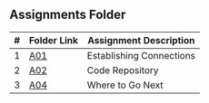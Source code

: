 ##  Assignments Folder

|   #   | Folder Link | Assignment Description |
| :---: | ----------- | ---------------------- |
|1| [A01](https://github.com/srocka0716/4883-Prog-Tech/tree/main/Assignments/A01)         |Establishing Connections|
|2| [A02](https://github.com/srocka0716/4883-Prog-Tech/tree/main/Assignments/A02)         |Code Repository|
|3| [A04](https://github.com/srocka0716/4883-Prog-Tech/tree/main/Assignments/A04)         |Where to Go Next|
